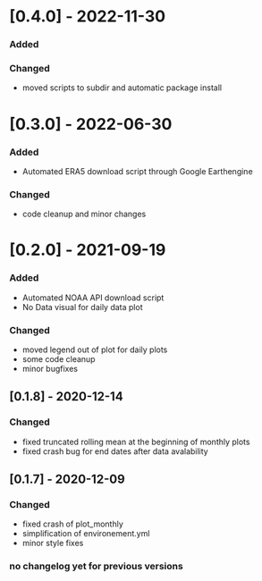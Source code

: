 # [0.4.0] - 2022-11-30
### Added
### Changed
* moved scripts to subdir and automatic package install 

# [0.3.0] - 2022-06-30
### Added
* Automated ERA5 download script through Google Earthengine
### Changed
* code cleanup and minor changes

# [0.2.0] - 2021-09-19
### Added
* Automated NOAA API download script
* No Data visual for daily data plot
### Changed
* moved legend out of plot for daily plots
* some code cleanup
*  minor bugfixes

## [0.1.8] - 2020-12-14
### Changed
- fixed truncated rolling mean at the beginning of monthly plots
- fixed crash bug for end dates after data avalability

## [0.1.7] - 2020-12-09
### Changed
- fixed crash of plot_monthly
- simplification of environement.yml
- minor style fixes

### no changelog yet for previous versions
